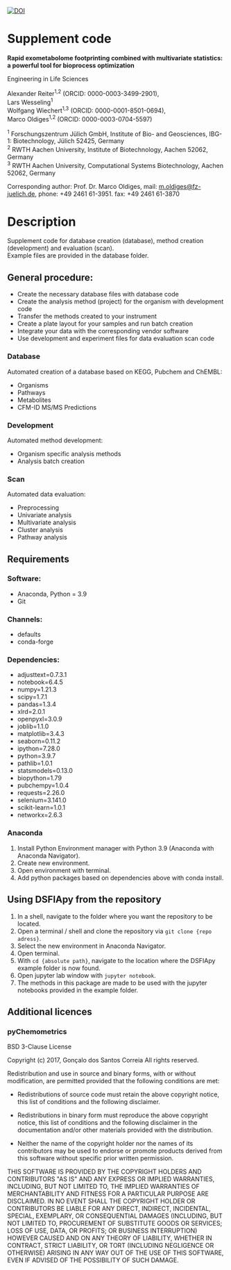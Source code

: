 [![DOI](https://zenodo.org/badge/604218880.svg)](https://zenodo.org/badge/latestdoi/604218880)

# Supplement code

__Rapid exometabolome footprinting combined with multivariate statistics: a powerful tool for bioprocess optimization__

Engineering in Life Sciences

Alexander Reiter<sup>1,2</sup> (ORCID: 0000-0003-3499-2901),<br>
Lars Wesseling<sup>1</sup><br>
Wolfgang Wiechert<sup>1,3</sup> (ORCID: 0000-0001-8501-0694),<br>
Marco Oldiges<sup>1,2</sup> (ORCID: 0000-0003-0704-5597)<br> 

<sup>1</sup> Forschungszentrum Jülich GmbH, Institute of Bio- and Geosciences, IBG-1: Biotechnology, Jülich 52425, Germany<br>
<sup>2</sup> RWTH Aachen University, Institute of Biotechnology, Aachen 52062, Germany<br>
<sup>3</sup> RWTH Aachen University, Computational Systems Biotechnology, Aachen 52062, Germany<br>

Corresponding author: Prof. Dr. Marco Oldiges, mail: m.oldiges@fz-juelich.de, phone: +49 2461 61-3951. fax: +49 2461 61-3870

# Description
Supplement code for database creation (database), method creation (development) and evaluation (scan).<br>
Example files are provided in the database folder.

## General procedure:
* Create the necessary database files with database code
* Create the analysis method (project) for the organism with development code
* Transfer the methods created to your instrument
* Create a plate layout for your samples and run batch creation
* Integrate your data with the corresponding vendor software
* Use development and experiment files for data evaluation scan code

### Database

Automated creation of a database based on KEGG, Pubchem and ChEMBL:
* Organisms
* Pathways
* Metabolites
* CFM-ID MS/MS Predictions

### Development

Automated method development:
* Organism specific analysis methods 
* Analysis batch creation

### Scan

Automated data evaluation:
* Preprocessing
* Univariate analysis
* Multivariate analysis
* Cluster analysis
* Pathway analysis

## Requirements

### Software:
- Anaconda, Python = 3.9
- Git

### Channels:
- defaults
- conda-forge

### Dependencies:
- adjusttext=0.7.3.1
- notebook=6.4.5
- numpy=1.21.3
- scipy=1.7.1
- pandas=1.3.4
- xlrd=2.0.1
- openpyxl=3.0.9
- joblib=1.1.0
- matplotlib=3.4.3
- seaborn=0.11.2
- ipython=7.28.0
- python=3.9.7
- pathlib=1.0.1
- statsmodels=0.13.0
- biopython=1.79
- pubchempy=1.0.4
- requests=2.26.0
- selenium=3.141.0
- scikit-learn=1.0.1
- networkx=2.6.3

### Anaconda

1. Install Python Environment manager with Python 3.9 (Anaconda with Anaconda Navigator).
2. Create new environment.
3. Open environment with terminal.
4. Add python packages based on dependencies above with conda install.

## Using DSFIApy from the repository

1. In a shell, navigate to the folder where you want the repository to be located. 
2. Open a terminal / shell and clone the repository via `git clone {repo adress}`.
3. Select the new environment in Anaconda Navigator.
4. Open terminal.
5. With `cd {absolute path}`, navigate to the location where the DSFIApy example folder is now found.
6. Open jupyter lab window with `jupyter notebook`.
7. The methods in this package are made to be used with the jupyter notebooks provided in the example folder.

## Additional licences

### pyChemometrics
BSD 3-Clause License

Copyright (c) 2017, Gonçalo dos Santos Correia
All rights reserved.

Redistribution and use in source and binary forms, with or without
modification, are permitted provided that the following conditions are met:

* Redistributions of source code must retain the above copyright notice, this
  list of conditions and the following disclaimer.

* Redistributions in binary form must reproduce the above copyright notice,
  this list of conditions and the following disclaimer in the documentation
  and/or other materials provided with the distribution.

* Neither the name of the copyright holder nor the names of its
  contributors may be used to endorse or promote products derived from
  this software without specific prior written permission.

THIS SOFTWARE IS PROVIDED BY THE COPYRIGHT HOLDERS AND CONTRIBUTORS "AS IS"
AND ANY EXPRESS OR IMPLIED WARRANTIES, INCLUDING, BUT NOT LIMITED TO, THE
IMPLIED WARRANTIES OF MERCHANTABILITY AND FITNESS FOR A PARTICULAR PURPOSE ARE
DISCLAIMED. IN NO EVENT SHALL THE COPYRIGHT HOLDER OR CONTRIBUTORS BE LIABLE
FOR ANY DIRECT, INDIRECT, INCIDENTAL, SPECIAL, EXEMPLARY, OR CONSEQUENTIAL
DAMAGES (INCLUDING, BUT NOT LIMITED TO, PROCUREMENT OF SUBSTITUTE GOODS OR
SERVICES; LOSS OF USE, DATA, OR PROFITS; OR BUSINESS INTERRUPTION) HOWEVER
CAUSED AND ON ANY THEORY OF LIABILITY, WHETHER IN CONTRACT, STRICT LIABILITY,
OR TORT (INCLUDING NEGLIGENCE OR OTHERWISE) ARISING IN ANY WAY OUT OF THE USE
OF THIS SOFTWARE, EVEN IF ADVISED OF THE POSSIBILITY OF SUCH DAMAGE.

